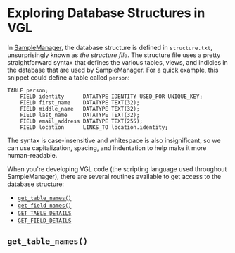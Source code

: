 # Exploring Database Structures in VGL

In [SampleManager](http://www.thermo.com/samplemanager), the database structure is defined in `structure.txt`, unsurprisingly known as _the structure file_.  The structure file uses a pretty straightforward syntax that defines the various tables, views, and indicies in the database that are used by SampleManager.  For a quick example, this snippet could define a table called `person`:

    TABLE person;
        FIELD identity      DATATYPE IDENTITY USED_FOR UNIQUE_KEY;
        FIELD first_name    DATATYPE TEXT(32);
        FIELD middle_name   DATATYPE TEXT(32);
        FIELD last_name     DATATYPE TEXT(32);
        FIELD email_address DATATYPE TEXT(255);
        FIELD location      LINKS_TO location.identity;

The syntax is case-insensitive and whitespace is also insignificant, so we can use capitalization, spacing, and indentation to help make it more human-readable.

When you're developing VGL code (the scripting language used throughout SampleManager), there are several routines available to get access to the database structure:

 * [`get_table_names()`](#get_table_names)
 * [`get_field_names()`](#get_field_names)
 * [`GET_TABLE_DETAILS`](#get_table_details)
 * [`GET_FIELD_DETAILS`](#get_field_details)

## <a id="get_table_names"></a> `get_table_names()`
